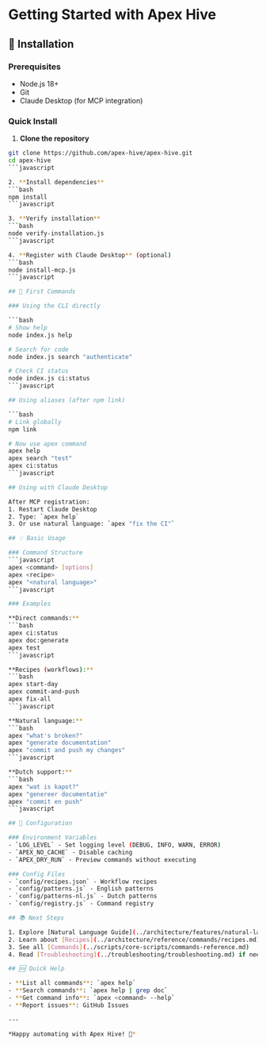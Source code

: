 # Getting Started with Apex Hive

## 🚀 Installation

### Prerequisites
- Node.js 18+ 
- Git
- Claude Desktop (for MCP integration)

### Quick Install

1. **Clone the repository**
```bash
git clone https://github.com/apex-hive/apex-hive.git
cd apex-hive
```javascript

2. **Install dependencies**
```bash
npm install
```javascript

3. **Verify installation**
```bash
node verify-installation.js
```javascript

4. **Register with Claude Desktop** (optional)
```bash
node install-mcp.js
```javascript

## 🎯 First Commands

### Using the CLI directly

```bash
# Show help
node index.js help

# Search for code
node index.js search "authenticate"

# Check CI status
node index.js ci:status
```javascript

## Using aliases (after npm link)

```bash
# Link globally
npm link

# Now use apex command
apex help
apex search "test"
apex ci:status
```javascript

## Using with Claude Desktop

After MCP registration:
1. Restart Claude Desktop
2. Type: `apex help`
3. Or use natural language: `apex "fix the CI"`

## 💡 Basic Usage

### Command Structure
```javascript
apex <command> [options]
apex <recipe>
apex "<natural language>"
```javascript

### Examples

**Direct commands:**
```bash
apex ci:status
apex doc:generate
apex test
```javascript

**Recipes (workflows):**
```bash
apex start-day
apex commit-and-push
apex fix-all
```javascript

**Natural language:**
```bash
apex "what's broken?"
apex "generate documentation"
apex "commit and push my changes"
```javascript

**Dutch support:**
```bash
apex "wat is kapot?"
apex "genereer documentatie"
apex "commit en push"
```javascript

## 🔧 Configuration

### Environment Variables
- `LOG_LEVEL` - Set logging level (DEBUG, INFO, WARN, ERROR)
- `APEX_NO_CACHE` - Disable caching
- `APEX_DRY_RUN` - Preview commands without executing

### Config Files
- `config/recipes.json` - Workflow recipes
- `config/patterns.js` - English patterns
- `config/patterns-nl.js` - Dutch patterns
- `config/registry.js` - Command registry

## 📚 Next Steps

1. Explore [Natural Language Guide](../architecture/features/natural-language.md)
2. Learn about [Recipes](../architecture/reference/commands/recipes.md)
3. See all [Commands](../scripts/core-scripts/commands-reference.md)
4. Read [Troubleshooting](../troubleshooting/troubleshooting.md) if needed

## 🆘 Quick Help

- **List all commands**: `apex help`
- **Search commands**: `apex help | grep doc`
- **Get command info**: `apex <command> --help`
- **Report issues**: GitHub Issues

---

*Happy automating with Apex Hive! 🚀*